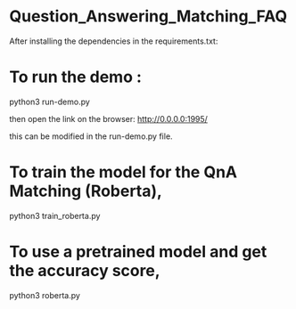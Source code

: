 # Question_Answering_Matching_FAQ

After installing the dependencies in the requirements.txt:


# To run the demo :

python3 run-demo.py

then open the link on the browser: http://0.0.0.0:1995/

this can be modified in the run-demo.py file.

# To train the model for the QnA Matching (Roberta),

python3 train_roberta.py

# To use a pretrained model and get the accuracy score,

python3 roberta.py
